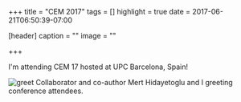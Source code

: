 +++
title = "CEM 2017"
tags = []
highlight = true
date = 2017-06-21T06:50:39-07:00

[header]
  caption = ""
  image = ""

+++

I'm attending CEM 17 hosted at UPC Barcelona, Spain!

<!--more-->

![greet][greet] Collaborator and co-author Mert Hidayetoglu and I greeting conference attendees.

[greet]: /img/201706_cem/FB_IMG_1498026827242.jpg "Greeting attendees."

